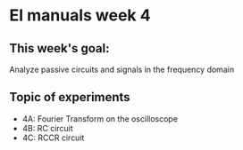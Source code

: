 # EI manuals week 4

## This week's goal: 
Analyze passive circuits and signals in the frequency domain

## Topic of experiments

- 4A: Fourier Transform on the oscilloscope
- 4B: RC circuit 
- 4C: RCCR circuit 


